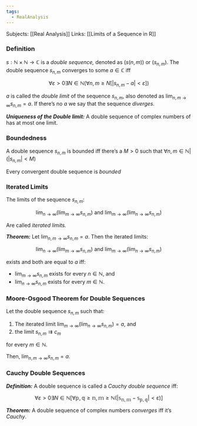 ```yaml
---
tags:
  - RealAnalysis
---
```

Subjects: [[Real Analysis]]
Links: [[Limits of a Sequence in R]]

### Definition
$s: \mathbb{N}\times\mathbb{N}\to\mathbb{C}$ is a _double sequence,_ denoted as $(s(n, m))$ or $(s_{n,m})$. The double sequence $s_{n,m}$ converges to some $a \in\mathbb{C}$ iff

$$ \forall\varepsilon>0\exists N\in\mathbb{N}(\forall n, m\geq N [\left|s_{n,m} -a \right|<\varepsilon]) $$

$a$ is called the _double limit_ of the sequence $s_{n,m}$, also denoted as $\lim_{n,m\to\infty} s_{n,m} = a$. If there’s no $a$ we say that the sequence _diverges._

_**Uniqueness of the Double limit:**_ A double sequence of complex numbers of has at most one limit.

### Boundedness

A double sequence $s_{n,m}$ is bounded iff there’s a $M > 0$ such that $\forall n,m\in\mathbb{N}|(|s_{n,m}| < M)$

Every convergent double sequence is _bounded_

### Iterated Limits

The limits of the sequence $s_{n,m}$:

$$ \lim_{n\to\infty}\left(\lim_{m\to\infty} s_{n,m}\right) \text{ and } \lim_{m\to\infty}\left(\lim_{n\to\infty} s_{n,m}\right) $$

Are called _iterated limits._

_**Theorem:**_ Let $\lim_{n,m\to\infty} s_{n,m} = a$. Then the iterated limits:

$$ \lim_{n\to\infty}\left(\lim_{m\to\infty} s_{n,m}\right) \text{ and } \lim_{m\to\infty}\left(\lim_{n\to\infty} s_{n,m}\right) $$

exists and both are equal to $a$ iff:

- $\lim_{m\to\infty} s_{n,m}$ exists for every $n\in\mathbb{N}$, and
- $\lim_{n\to\infty} s_{n,m}$ exists for every $m\in\mathbb{N}$.

### Moore-Osgood Theorem for Double Sequences

Let the double sequence $s_{n,m}$ such that:

1. The iterated limit $\lim_{m\to\infty}\left(\lim_{n\to\infty} s_{n,m}\right)= a$, and
2. the limit $s_{n,m}\rightrightarrows c_m$

for every $m \in\mathbb{N}$.

Then, $\lim_{n,m\to\infty} s_{n,m} = a$.

### Cauchy Double Sequences

_**Definition:**_ A double sequence is called a _Cauchy double sequence_ iff:

$$ \forall\varepsilon>0\exists N\in\mathbb{N[\forall p,q\geq n,m\geq N(\left|s_{n,m} -s_{p,q} \right| <\varepsilon)]} $$

_**Theorem:**_ A double sequence of complex numbers _converges_ iff it’s _Cauchy_.